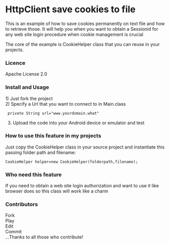 HttpClient save cookies to file
===============================

This is an example of how to save cookies permanently on text file and how to retrieve those. 
It will help you when you want to obtain a Sessionid for any web site login procedure when cookie management is crucial

The core of the example is CookieHelper class that you can reuse in your projects.

<h3>Licence</h3>
Apache License 2.0 

<h3>Install and Usage</h3>
 1) Just fork the project <br>
 2) Specify a Url that you want to connect to in Main.class</br>
 
   ```
    private String url="www.yourdomain.what"
   ```
 3) Upload the code into your Android device or emulator and test
 
 
 
 <h3>How to use this feature in my projects</h3>
 
 Just copy the CookieHelper class in your source project and instantiate this passing folder path and filename:
 
  ```
  CookieHelper helper=new CookieHelper(folderpath,filename);
  ```
 
 
 <h3>Who need this feature</h3>
 If you need to obtain a web site login authorization and want to use it like browser does so this class will work like a charm
 
 <h3>Contributors</h3>
 
 Fork<br>
 Play<br>
 Edit<br>
 Commit<br>
...Thanks to all those who contribute!<br>

 
 
